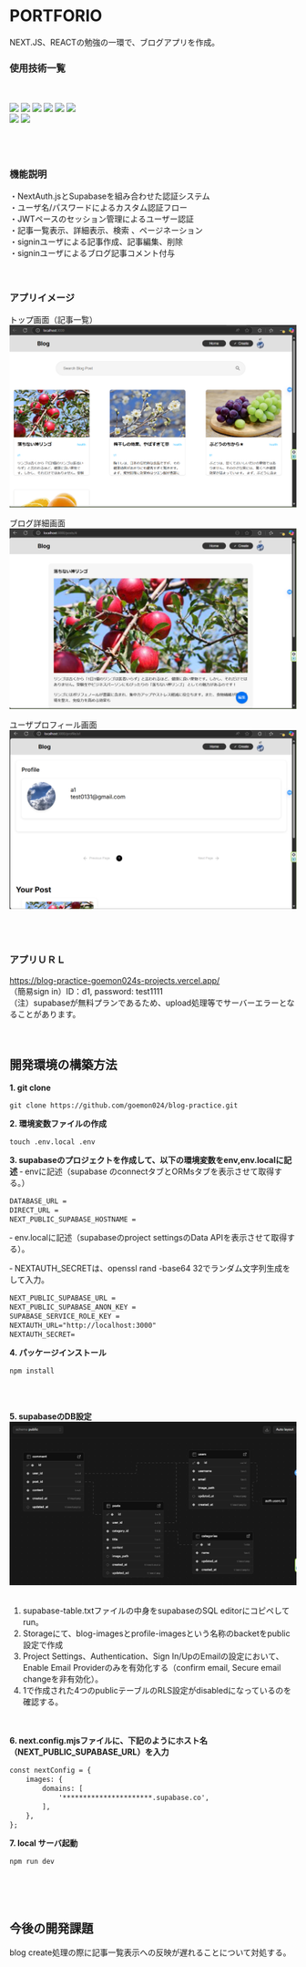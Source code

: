 # PORTFORIO
NEXT.JS、REACTの勉強の一環で、ブログアプリを作成。


### 使用技術一覧
<!-- <p style="display: inline"> -->
　<!-- フロントエンドの言語一覧 -->
<div>
    <img src="https://img.shields.io/badge/-HTML-FF5733.svg?logo=html5&logoColor=FFFFFF&style=for-the-badge">
    <img src="https://img.shields.io/badge/-CSS-2965f1.svg?logo=css3&logoColor=white&style=for-the-badge">
    <img src="https://img.shields.io/badge/-TypeScript-007ACC.svg?logo=typescript&logoColor=white&style=for-the-badge">
    <!-- フレームワーク -->
    <img src="https://img.shields.io/badge/-React-61DAFB.svg?logo=react&logoColor=black&style=for-the-badge">
    <img src="https://img.shields.io/badge/-Next.js-000000.svg?logo=nextdotjs&style=for-the-badge">
    <img src="https://img.shields.io/badge/-Prisma-2D3748.svg?logo=prisma&logoColor=FFFFFF&style=for-the-badge">
</div>
<div>
  <!-- DB -->
  <img src="https://img.shields.io/badge/-Supabase-3ECF8E.svg?logo=supabase&logoColor=white&style=for-the-badge">
  <!-- インフラ -->
  <img src="https://img.shields.io/badge/-Vercel-000000.svg?logo=vercel&style=for-the-badge">
</div>
<br><br><br>

### 機能説明  
・NextAuth.jsとSupabaseを組み合わせた認証システム  
・ユーザ名/パスワードによるカスタム認証フロー  
・JWTペースのセッション管理によるユーザー認証  
・記事一覧表示、詳細表示、検索 、ページネーション  
・signinユーザによる記事作成、記事編集、削除  
・signinユーザによるブログ記事コメント付与 
<br><br><br>

### アプリイメージ
トップ画面（記事一覧）  
![スクリーンショット](/public/blog-top.png)  
  
ブログ詳細画面  
![スクリーンショット](/public/blog-detail.png)  
  
ユーザプロフィール画面  
![スクリーンショット](/public/user-profile.png)  
<br><br><br>

### アプリＵＲＬ
https://blog-practice-goemon024s-projects.vercel.app/
<br>
（簡易sign in）ID：d1, password: test1111  
（注）supabaseが無料プランであるため、upload処理等でサーバーエラーとなることがあります。
<br><br><br>


## 開発環境の構築方法
**1. git clone**

```
git clone https://github.com/goemon024/blog-practice.git
```

**2. 環境変数ファイルの作成**

```
touch .env.local .env
```

**3. supabaseのプロジェクトを作成して、以下の環境変数をenv,env.localに記述**
‐ envに記述（supabase のconnectタブとORMsタブを表示させて取得する。）  
```
DATABASE_URL =
DIRECT_URL =
NEXT_PUBLIC_SUPABASE_HOSTNAME = 
```
‐ env.localに記述（supabaseのproject settingsのData APIを表示させて取得する）。  

‐ NEXTAUTH_SECRETは、openssl rand -base64 32でランダム文字列生成をして入力。  

```
NEXT_PUBLIC_SUPABASE_URL = 
NEXT_PUBLIC_SUPABASE_ANON_KEY = 
SUPABASE_SERVICE_ROLE_KEY = 
NEXTAUTH_URL="http://localhost:3000"
NEXTAUTH_SECRET=
```
**4. パッケージインストール**

```
npm install
```
<br><br>

**5. supabaseのDB設定**
![スクリーンショット](/public/public-table.png)  
<br>
1. supabase-table.txtファイルの中身をsupabaseのSQL editorにコピペしてrun。
2. Storageにて、blog-imagesとprofile-imagesという名称のbacketをpublic設定で作成
3. Project Settings、Authentication、Sign In/UpのEmailの設定において、Enable Email Providerのみを有効化する（confirm email, Secure email changeを非有効化）。  
4. 1で作成された4つのpublicテーブルのRLS設定がdisabledになっているのを確認する。  
<br><br>


**6. next.config.mjsファイルに、下記のようにホスト名（NEXT_PUBLIC_SUPABASE_URL）を入力**
```
const nextConfig = {
    images: {
        domains: [
            '**********************.supabase.co',
        ],
    },
};
```
**7. local サーバ起動**

```
npm run dev
```
<br><br><br>

## 今後の開発課題
blog create処理の際に記事一覧表示への反映が遅れることについて対処する。